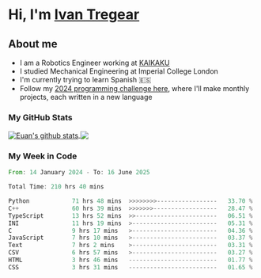 # Hi, I'm [Ivan Tregear](https://www.linkedin.com/in/ivantregear/)

## About me

* I am a Robotics Engineer working at [KAIKAKU](https://github.com/KAIKAKU-AI)
* I studied Mechanical Engineering at Imperial College London
* I'm currently trying to learn Spanish :es:
* Follow my [2024 programming challenge here](https://github.com/ITregear?tab=repositories), where I'll make monthly projects, each written in a new language


### My GitHub Stats

<a href="#my-github-stats">
  <img align="center" src="https://github-readme-stats.vercel.app/api?username=itregear&count_private=true&show_icons=true&include_all_commits=true&theme=material-palenight" alt="Euan's github stats" />
</a>

<a href="#my-github-stats">
  <img align="center" src="https://github-readme-stats.vercel.app/api/top-langs/?username=itregear&layout=compact&theme=material-palenight" />
</a>

### My Week in Code
<!--START_SECTION:waka-->

```rust
From: 14 January 2024 - To: 16 June 2025

Total Time: 210 hrs 40 mins

Python            71 hrs 48 mins  >>>>>>>>-----------------   33.70 %
C++               60 hrs 39 mins  >>>>>>>------------------   28.47 %
TypeScript        13 hrs 52 mins  >>-----------------------   06.51 %
INI               11 hrs 19 mins  >------------------------   05.31 %
C                 9 hrs 17 mins   >------------------------   04.36 %
JavaScript        7 hrs 10 mins   >------------------------   03.37 %
Text              7 hrs 2 mins    >------------------------   03.31 %
CSV               6 hrs 57 mins   >------------------------   03.27 %
HTML              3 hrs 46 mins   -------------------------   01.77 %
CSS               3 hrs 31 mins   -------------------------   01.65 %
```

<!--END_SECTION:waka-->
